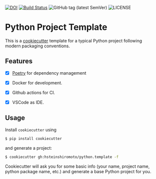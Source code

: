 [![DOI](https://zenodo.org/badge/580578142.svg)](https://zenodo.org/badge/latestdoi/580578142)
[![Build Status](https://github.com/hsteinshiromoto/python.template/actions/workflows/ci.yml/badge.svg)](https://github.com/hsteinshiromoto/python.template/actions/workflows/ci.yml)
![GitHub tag (latest SemVer)](https://img.shields.io/github/v/tag/hsteinshiromoto/python.template?style=flat)
![LICENSE](https://img.shields.io/badge/license-MIT-lightgrey.svg)


# Python Project Template

This is a [cookiecutter](https://github.com/audreyr/cookiecutter) template for a typical Python project following modern packaging conventions.

## Features

* [x] [Poetry](https://poetry.eustace.io/) for dependency management
* [x] Docker for development.
* [x] Github actions for CI.
* [x] VSCode as IDE.


## Usage

Install `cookiecutter` using
```bash
$ pip install cookiecutter
```
and generate a project:

```bash
$ cookiecutter gh:hsteinshiromoto/python.template -f
```

Cookiecutter will ask you for some basic info (your name, project name, python package name, etc.) and generate a base Python project for you.
